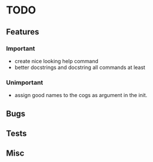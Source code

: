 # TODO

## Features

### Important

- create nice looking help command
- better docstrings and docstring all commands at least

### Unimportant

- assign good names to the cogs as argument in the init.

<!-- ### Maybe -->

## Bugs

<!-- ### Important

### Unimportant

### Maybe -->

## Tests

<!-- ### Important

### Unimportant

### Maybe -->

## Misc

<!-- ### Important

### Unimportant

### Maybe -->

